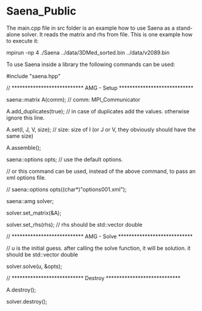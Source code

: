 # Saena_Public

The main.cpp file in src folder is an example how to use Saena as a stand-alone solver. It reads the matrix and rhs from file. This is one example how to execute it:

mpirun -np 4 ./Saena ../data/3DMed_sorted.bin ../data/v2089.bin


To use Saena inside a library the following commands can be used:

#include "saena.hpp"

// *************************** AMG - Setup ****************************

saena::matrix A(comm); // comm: MPI_Communicator

A.add_duplicates(true); // in case of duplicates add the values. otherwise ignore this line.

A.set(I, J, V, size); // size: size of I (or J or V, they obviously should have the same size)

A.assemble();

saena::options opts; // use the default options.

// or this command can be used, instead of the above command, to pass an xml options file.

// saena::options opts((char*)"options001.xml");

saena::amg solver;

solver.set_matrix(&A);

solver.set_rhs(rhs); // rhs should be std::vector double

// *************************** AMG - Solve ****************************

// u is the initial guess. after calling the solve function, it will be solution. it should be std::vector double
  
solver.solve(u, &opts); 

// *************************** Destroy ****************************

A.destroy();

solver.destroy();
